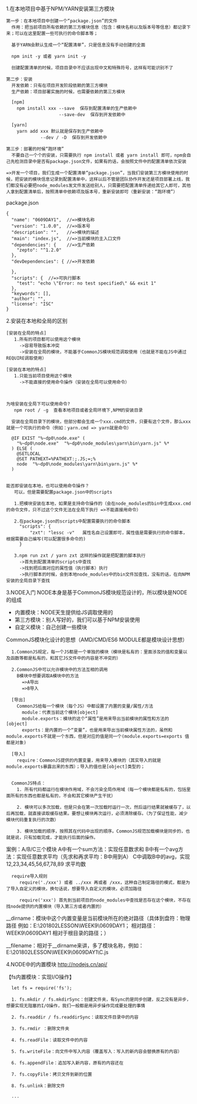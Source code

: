 1.在本地项目中基于NPM/YARN安装第三方模块
```
第一步：在本地项目中创建一个“package.json”的文件
  作用：把当前项目所有依赖的第三方模块信息（包含：模块名称以及版本号等信息）都记录下来；可以在这里配置一些可执行的命令脚本等；

  基于YARN会默认生成一个“配置清单”，只是信息没有手动创建的全面

  npm init -y 或者 yarn init -y

  创建配置清单的时候，项目目录中不应该出现中文和特殊符号，这样有可能识别不了

第二步：安装
  开发依赖：只有在项目开发阶段依赖的第三方模块
  生产依赖：项目部署实施的时候，也需要依赖的第三方模块

  [npm]
    npm install xxx --save  保存到配置清单的生产依赖中
                    --save-dev  保存到开发依赖中

  [yarn]
    yarn add xxx 默认就是保存到生产依赖中
             --dev / -D  保存到开发依赖中

第三步：部署的时候“跑环境”
  不要自己一个个的安装，只需要执行 npm install 或者 yarn install 即可，npm会自己先检测目录中是否有package.json文件，如果有的话，会按照文件中的配置清单依次安装

=>开发一个项目，我们生成一个配置清单“package.json”，当我们安装第三方模块使用的时候，把安装的模块信息记录到配置清单中，这样以后不管是团队协作开发还是项目部署上线，我们都没有必要把node_modules发文件发送给别人，只需要把配置清单传递给其它人即可，其他人拿到配置清单后，按照清单中依赖项及版本号，重新安装即可（重新安装：“跑环境”）
```

package.json
```
{
  "name": "0609DAY1",  //=>模块名称
  "version": "1.0.0",  //=>版本号
  "description": "",   //=>模块的描述
  "main": "index.js",  //=>当前模块的主入口文件
  "dependencies": {    //=>生产依赖
    "zepto": "^1.2.0"
  },
  "devDependencies": { //=>开发依赖

  },
  "scripts": {  //=>可执行脚本
    "test": "echo \"Error: no test specified\" && exit 1"
  },
  "keywords": [],
  "author": "",
  "license": "ISC"
}
```

2.安装在本地和全局的区别
```
[安装在全局的特点]
   1.所有的项目都可以使用这个模块
     ->容易导致版本冲突
     ->安装在全局的模块，不能基于CommonJS模块规范调取使用（也就是不能在JS中通过REQUIRE调取使用）

[安装在本地的特点]
   1.只能当前项目使用这个模块
     ->不能直接的使用命令操作（安装在全局可以使用命令）



为啥安装在全局下可以使用命令?
   npm root / -g  查看本地项目或者全局环境下,NPM的安装目录

  安装在全局目录下的模块，但部分都会生成一个xxx.cmd的文件，只要有这个文件，那么xxx就是一个可执行的命令（例如：yarn.cmd => yarn就是命令）

  @IF EXIST "%~dp0\node.exe" (
    "%~dp0\node.exe"  "%~dp0\node_modules\yarn\bin\yarn.js" %*
  ) ELSE (
    @SETLOCAL
    @SET PATHEXT=%PATHEXT:;.JS;=;%
    node  "%~dp0\node_modules\yarn\bin\yarn.js" %*
  )


能否即安装在本地，也可以使用命令操作？
   可以，但是需要配置package.json中的scripts

   1.把模块安装在本地，如果是支持命令操作的（会在node_modules的bin中生成xxx.cmd的命令文件，只不过这个文件无法在全局下执行 =>不能直接用命令）

   2.在package.json的scripts中配置需要执行的命令脚本
     "scripts": {
         "zxt": "lessc -v"   属性名自己设置即可，属性值是需要执行的命令脚本，根据需要自己编写(可以配置很多命令的)
     }

   3.npm run zxt / yarn zxt 这样的操作就是把配置的脚本执行
     ->首先到配置清单的scripts中查找
     ->找到把后面对应的属性值（执行脚本）执行
     ->执行脚本的时候，会到本地node_modules中的bin文件加查找，没有的话，在向NPM安装的全局目录下查找
```

3.NODE入门
 NODE本身是基于CommonJS模块规范设计的，所以模块是NODE的组成
 - 内置模块：NODE天生提供给JS调取使用的
 - 第三方模块：别人写好的，我们可以基于NPM安装使用
 - 自定义模块：自己创建一些模块

 CommonJS模块化设计的思想（AMD/CMD/ES6 MODULE都是模块设计思想）
 ```
   1.CommonJS规定，每一个JS都是一个单独的模块（模块是私有的：里面涉及的值和变量以及函数等都是私有的，和其它JS文件中的内容是不冲突的）

   2.CommonJS中可以允许模块中的方法互相的调用
     B模块中想要调取A模块中的方法
       =>A导出
       =>B导入

   [导出]
     CommonJS给每一个模块（每个JS）中都设置了内置的变量/属性/方法
       module：代表当前这个模块[object]
       module.exports：模块的这个“属性”是用来导出当前模块的属性和方法的 [object]
       exports：是内置的一个“变量”，也是用来导出当前模块属性方法的，虽然和module.exports不就是一个东西，但是对应的值是同一个(module.exports=exports 值都是对象)

   [导入]
     require：CommonJS提供的内置变量，用来导入模块的（其实导入的就是module.exports暴露出来的东西）；导入的值也是[object]类型的；


   CommonJS特点：
     1. 所有代码都运行在模块作用域，不会污染全局作用域（每一个模块都是私有的，包括里面所有的东西也都是私有的，不会和其它模块产生干扰）

     2. 模块可以多次加载，但是只会在第一次加载时运行一次，然后运行结果就被缓存了，以后再加载，就直接读取缓存结果。要想让模块再次运行，必须清除缓存。（为了保证性能，减少模块代码重复执行的次数）

     3. 模块加载的顺序，按照其在代码中出现的顺序。CommonJS规范加载模块是同步的，也就是说，只有加载完成，才能执行后面的操作。
 ```

 案例：A/B/C三个模块
   A中有一个sum方法：实现任意数求和
   B中有一个avg方法：实现任意数求平均（先求和再求平均：B中用到A）
   C中调取B中的avg，实现 12,23,34,45,56,67,78,89 求平均数

 ```
   require导入规则
      require('./xxx') 或者 ../xxx 再或者 /xxx，这种自己制定路径的模式，都是为了导入自定义的模块，换句话说，想要导入自定义的模块，必须加路径

      require('xxx') 首先到当前项目的node_modules中查找是否存在这个模块，不存在找node提供的内置模块（导入第三方或者内置的）
 ```

 __dirname：模块中这个内置变量是当前模块所在的绝对路径（具体到盘符：物理路径 例如：E:\201802LESSON\WEEK9\0609DAY1； 相对路径：WEEK9\0609DAY1 相对于根目录的路径；）

 __filename：相对于__dirname来讲，多了模块名称，例如：E:\201802LESSON\WEEK9\0609DAY1\C.js

4.NODE中的内置模块
  http://nodejs.cn/api/

  【fs内置模块：实现I/O操作】

  ```
    let fs = require('fs');

    1. fs.mkdir / fs.mkdirSync：创建文件夹，有Sync的是同步创建，反之没有是异步，想要实现无阻塞的I/O操作，我们一般都是用异步操作完成要处理的事情

    2. fs.readdir / fs.readdirSync：读取文件目录中的内容

    3. fs.rmdir ：删除文件夹

    4. fs.readFile：读取文件中的内容

    5. fs.writeFile：向文件中写入内容（覆盖写入：写入的新内容会替换原有的内容）

    6. fs.appendFile：追加写入新内容，原有的内容还在

    7. fs.copyFile：拷贝文件到新的位置

    8. fs.unlink：删除文件

    ...
  ```










